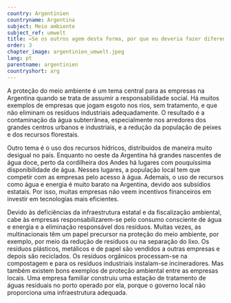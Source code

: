 ```yaml
---
country: Argentinien
countryname: Argentina
subject: Meio ambiente
subject_ref: umwelt
title: «Se os outros agem desta forma, por que eu deveria fazer diferente?»
order: 3
chapter_image: argentinien_umwelt.jpeg
lang: pt
parentname: argentinien
countryshort: arg
---
```

<div class="content" markdown="1">
A proteção do meio ambiente é um tema central para as empresas na Argentina quando se trata de assumir a responsabilidade social. Há muitos exemplos de empresas que jogam esgoto nos rios, sem tratamento, e que não eliminam os resíduos industriais adequadamente. O resultado é a contaminação da água subterrânea, especialmente nos arredores dos grandes centros urbanos e industriais, e a redução da população de peixes e dos recursos florestais.

Outro tema é o uso dos recursos hídricos, distribuídos de maneira muito desigual no país. Enquanto no oeste da Argentina há grandes nascentes de água doce, perto da cordilheira dos Andes há lugares com pouquíssima disponibilidade de água. Nesses lugares, a população local tem que competir com as empresas pelo acesso à água. Ademais, o uso de recursos como água e energia é muito barato na Argentina, devido aos subsídios estatais. Por isso, muitas empresas não veem incentivos financeiros em investir em tecnologias mais eficientes.

Devido às deficiências da infraestrutura estatal e da fiscalização ambiental, cabe às empresas responsabilizarem-se pelo consumo consciente de água e energia e a eliminação responsável dos resíduos. Muitas vezes, as multinacionais têm um papel precursor na proteção do meio ambiente, por exemplo, por meio da redução de resíduos ou na separação do lixo. Os resíduos plásticos, metálicos e de papel são vendidos a outras empresas e depois são reciclados. Os resíduos orgânicos processam-se na compostagem e para os resíduos industriais instalam-se incineradores. Mas também existem bons exemplos de proteção ambiental entre as empresas locais. Uma empresa familiar construiu uma estação de tratamento de águas residuais no porto operado por ela, porque o governo local não proporciona uma infraestrutura adequada.
</div>
